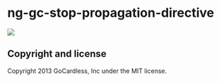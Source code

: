 # ng-gc-stop-propagation-directive

![](https://circleci.com/gh/gocardless-ng/ng-gc-stop-propagation-directive.png?circle-token=:circle-token)

## Copyright and license

Copyright 2013 GoCardless, Inc under the MIT license.
